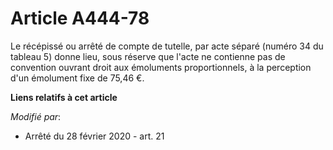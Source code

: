 # Article A444-78

Le récépissé ou arrêté de compte de tutelle, par acte séparé (numéro 34 du tableau 5) donne lieu, sous réserve que l'acte ne
contienne pas de convention ouvrant droit aux émoluments proportionnels, à la perception d'un émolument fixe de 75,46 €.

**Liens relatifs à cet article**

_Modifié par_:

  - Arrêté du 28 février 2020 - art. 21
